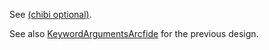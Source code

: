 See [(chibi optional)](http://snow-fort.org/s/gmail.com/alexshinn/chibi/optional/0.7.3/index.html).

See also [KeywordArgumentsArcfide](KeywordArgumentsArcfide.md) for the previous design.